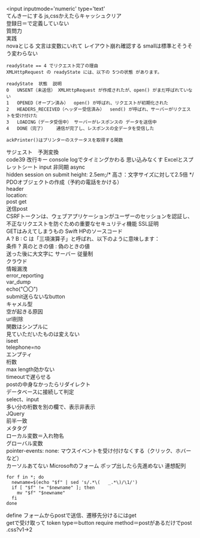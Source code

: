 <input inputmode='numeric'  type='text'  
てんきーにする 
js,cssかえたらキャッシュクリア  
登録日＝で定義していない  
質問力  
実践  
novaとじる
文言は変数にいれて
レイアウト崩れ確認する
smallは標準とそうそう変わらない
```
readyState == 4 でリクエスト完了の理由
XMLHttpRequest の readyState には、以下の 5つの状態 があります。

readyState	状態	説明
0	UNSENT（未送信）	XMLHttpRequest が作成されたが、open() がまだ呼ばれていない
1	OPENED（オープン済み）	open() が呼ばれ、リクエストが初期化された
2	HEADERS_RECEIVED（ヘッダー受信済み）	send() が呼ばれ、サーバーがリクエストを受け付けた
3	LOADING（データ受信中）	サーバーがレスポンスの データを送信中
4	DONE（完了）	通信が完了し、レスポンスの全データを受信した
 ```
```
ackPrinter()はプリンターのステータスを取得する関数
```
サジェスト　予測変換  
code39
改行キー
console logでタイミングかわる
思い込みなくす
Excelとスプレットシート
input
非同期
async  
hidden
session
on submit
height: 2.5em;/* 高さ：文字サイズに対して2.5倍 */  
PDOオブジェクトの作成（予約の電話をかける）  
header  
location:  
post get  
送信post  
CSRFトークンは、ウェブアプリケーションがユーザーのセッションを認証し、不正なリクエストを防ぐための重要なセキュリティ機能
SSL証明  
GETはみえてしまうもの
Swift
HPのソースコード  
 A ? B : C は「三項演算子」と呼ばれ、以下のように意味します：  
条件 ? 真のときの値 : 偽のときの値  
送った後に大文字に
サーバー
従量制  
クラウド  
情報漏洩  
error_reporting  
var_dump  
echo("〇〇")  
submit送らないなbutton  
キャメル型  
空が起きる原因  
url削除  
関数はシンプルに  
見ていただいたものは変えない  
iseet  
telephone=no  
エンプティ  
桁数  
max length効かない  
timeoutで遅らせる  
postの中身なかったらリダイレクト  
データベースに接続して判定  
select、input  
多い分の桁数を別の欄で、表示非表示  
JQuery  
前半一致  
メタタグ  
ローカル変数＝入れ物名  
グローバル変数  
pointer-events: none: マウスイベントを受け付けなくする（クリック、ホバーなど）  
カーソルあてない
Microsoftのフォーム
ポップ出したら先進めない
連想配列
```
for f in *; do
  newname=$(echo "$f" | sed 's/.*\(   _.*\)/\1/')
  if [ "$f" != "$newname" ]; then
    mv "$f" "$newname"
  fi
done
```
define
フォームからpostで送信、遷移先分けるにはget  
getで受け取って
token
type＝button
require
method＝postがあるだけでpost
.css?v1→2
